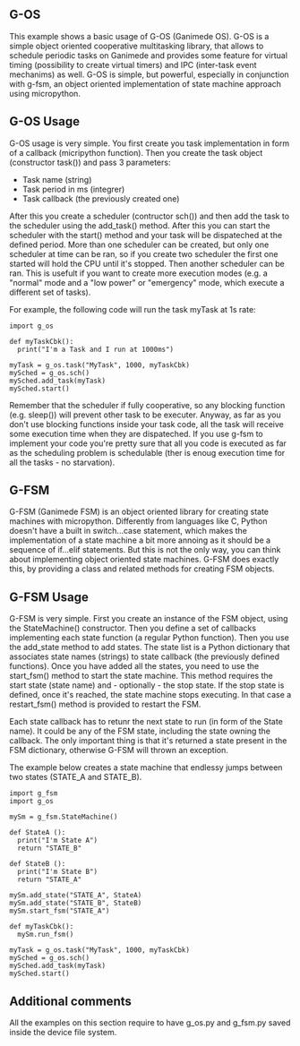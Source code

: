 ## G-OS
This example shows a basic usage of G-OS (Ganimede OS). G-OS is a simple object oriented cooperative multitasking library, that allows to schedule periodic tasks on Ganimede and provides some feature for virtual timing (possibility to create virtual timers) and IPC (inter-task event mechanims) as well. G-OS is simple, but powerful, especially in conjunction with g-fsm, an object oriented implementation of state machine approach using micropython. 

## G-OS Usage
G-OS usage is very simple. You first create you task implementation in form of a callback (micripython function). Then you create the task object (constructor task()) and pass 3 parameters:
- Task name (string)
- Task period in ms (integrer)
- Task callback (the previously created one)

After this you create a scheduler (contructor sch()) and then add the task to the scheduler using the add_task() method. After this you can start the scheduler with the start() method and your task will be dispateched at the defined period. More than one scheduler can be created, but only one scheduler at time can be ran, so if you create two scheduler the first one started will hold the CPU until it's stopped. Then another scheduler can be ran. This is usefult if you want to create more execution modes (e.g. a "normal" mode and a "low power" or "emergency" mode, which execute a different set of tasks).

For example, the following code will run the task myTask at 1s rate:

```
import g_os

def myTaskCbk():
  print("I'm a Task and I run at 1000ms")

myTask = g_os.task("MyTask", 1000, myTaskCbk)
mySched = g_os.sch()
mySched.add_task(myTask)
mySched.start()
```

Remember that the scheduler if fully cooperative, so any blocking function (e.g. sleep()) will prevent other task to be executer. Anyway, as far as you don't use blocking functions inside your task code, all the task will receive some execution time when they are dispateched. If you use g-fsm to implement your code you're pretty sure that all you code is executed as far as the scheduling problem is schedulable (ther is enoug execution time for all the tasks - no starvation).

## G-FSM
G-FSM (Ganimede FSM) is an object oriented library for creating state machines with micropython. Differently from languages like C, Python doesn't have a built in switch...case statement, which makes the implementation of a state machine a bit more annoing as it should be a sequence of if...elif statements. But this is not the only way, you can think about implementing object oriented state machines. G-FSM does exactly this, by providing a class and related methods for creating FSM objects.

## G-FSM Usage
G-FSM is very simple. First you create an instance of the FSM object, using the StateMachine() constructor. Then you define a set of callbacks implementing each state function (a regular Python function). Then you use the add_state method to add states. The state list is a Python dictionary that associates state names (strings) to state callback (the previously defined functions). Once you have added all the states, you need to use the start_fsm() method to start the state machine. This method requires the start state (state name) and - optionally - the stop state. If the stop state is defined, once it's reached, the state machine stops executing. In that case a restart_fsm() method is provided to restart the FSM.

Each state callback has to retunr the next state to run (in form of the State name). It could be any of the FSM state, including the state owning the callback. The only important thing is that it's returned a state present in the FSM dictionary, otherwise G-FSM will thrown an exception.

The example below creates a state machine that endlessy jumps between two states (STATE_A and STATE_B).

```
import g_fsm
import g_os

mySm = g_fsm.StateMachine()

def StateA ():
  print("I'm State A")
  return "STATE_B"
  
def StateB ():
  print("I'm State B")
  return "STATE_A"
  
mySm.add_state("STATE_A", StateA)
mySm.add_state("STATE_B", StateB)
mySm.start_fsm("STATE_A")

def myTaskCbk():
  mySm.run_fsm()

myTask = g_os.task("MyTask", 1000, myTaskCbk)
mySched = g_os.sch()
mySched.add_task(myTask)
mySched.start()
```

## Additional comments
All the examples on this section require to have g_os.py and g_fsm.py saved inside the device file system.

